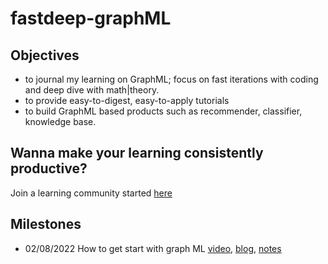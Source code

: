 # fastdeep-graphML

## Objectives
- to journal my learning on GraphML; focus on fast iterations with coding and deep dive with math|theory.
- to provide easy-to-digest, easy-to-apply tutorials 
- to build GraphML based products such as recommender, classifier, knowledge base.

## Wanna make your learning consistently productive?
Join a learning community started [here](https://www.linkedin.com/in/paul-jialiang-wu-67aa7179/)

## Milestones
- 02/08/2022 How to get start with graph ML [video](https://www.youtube.com/watch?v=UGvbALEszws), [blog](https://gordicaleksa.medium.com/how-to-get-started-with-graph-machine-learning-afa53f6f963a), [notes]()
